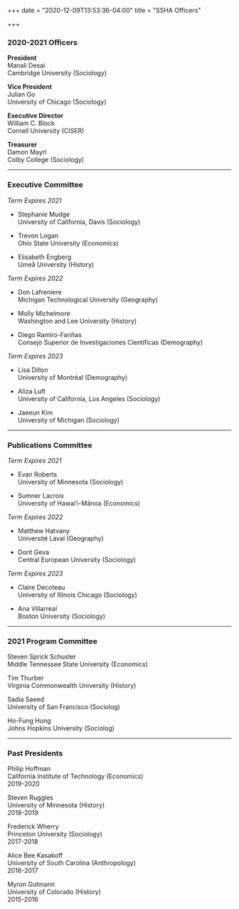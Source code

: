 +++
date = "2020-12-09T13:53:36-04:00"
title = "SSHA Officers"

+++

### 2020-2021 Officers

**President**  
Manali Desai  
Cambridge University (Sociology)  

**Vice President**  
Julian Go  
University of Chicago (Sociology)  

**Executive Director**  
William C. Block  
Cornell University (CISER)  

**Treasurer**  
Damon Mayrl  
Colby College (Sociology)  

----

### Executive Committee

*Term Expires 2021*

- Stephanie Mudge  
University of California, Davis (Sociology)  

- Trevon Logan  
Ohio State University (Economics)  

- Elisabeth Engberg  
Umeå University (History)  

*Term Expires 2022*

- Don Lafreniere  
Michigan Technological University (Geography)  

- Molly Michelmore  
Washington and Lee University (History)  

- Diego Ramiro-Fariñas  
 Consejo Superior de Investigaciones Científicas (Demography)

 *Term Expires 2023*

- Lisa Dillon  
University of Montréal (Demography)  

- Aliza Luft  
University of California, Los Angeles (Sociology)  

- Jaeeun Kim  
 University of Michigan (Sociology)

----

### Publications Committee  

*Term Expires 2021*

- Evan Roberts  
University of Minnesota (Sociology)  

- Sumner Lacroix  
University of Hawai‘i-Mānoa (Economics)  

*Term Expires 2022*  

- Matthew Hatvany  
Université Laval (Geography)  

- Dorit Geva  
Central European University (Sociology)

*Term Expires 2023*  

- Claire Decoteau  
University of Illinois Chicago (Sociology)  

- Ana Villarreal  
Boston University (Sociology)

----

### 2021 Program Committee

Steven Sprick Schuster  
Middle Tennessee State University (Economics)

Tim Thurber  
Virginia Commonwealth University (History)

Sadia Saeed  
University of San Francisco (Sociolog)

Ho-Fung Hung  
Johns Hopkins University (Sociolog) 

----

### Past Presidents

Philip Hoffman  
California Institute of Technology (Economics)  
2019-2020

Steven Ruggles  
University of Minnesota (History)  
2018-2019

Frederick Wherry  
Princeton University (Sociology)  
2017-2018  

Alice Bee Kasakoff  
University of South Carolina (Anthropology)  
2016-2017  

Myron Gutmann  
University of Colorado (History)  
2015-2016  
